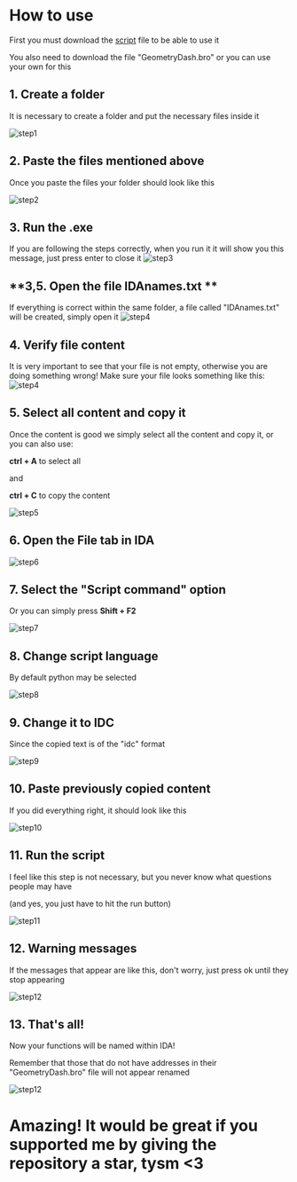 # How to use

First you must download the [script](https://github.com/iArtie/BindingsNamesForIDA/raw/main/scripts.exe) file to be able to use it

You also need to download the file "GeometryDash.bro" or you can use your own for this


## **1. Create a folder**

It is necessary to create a folder and put the necessary files inside it


![step1](assets/step1.png)

## **2. Paste the files mentioned above**

Once you paste the files your folder should look like this


![step2](assets/step2.png)

## **3. Run the .exe**

If you are following the steps correctly, when you run it it will show you this message, just press enter to close it
![step3](assets/step3.png)


## **3,5. Open the file IDAnames.txt **

If everything is correct within the same folder, a file called "IDAnames.txt" will be created, simply open it
![step4](assets/step3.5.png)


## **4. Verify file content**

It is very important to see that your file is not empty, otherwise you are doing something wrong! Make sure your file looks something like this:
![step4](assets/step4.png)


## **5. Select all content and copy it**

Once the content is good we simply select all the content and copy it, or you can also use:

**ctrl + A** to select all

and

**ctrl + C** to copy the content

![step5](assets/step5.png)

## **6. Open the File tab in IDA**
![step6](assets/step6.png)

## **7. Select the "Script command" option**

Or you can simply press **Shift + F2**

![step7](assets/step7.png)

## **8. Change script language**

By default python may be selected

![step8](assets/step8.png)

## **9. Change it to IDC**

Since the copied text is of the "idc" format

![step9](assets/step9.png)

## **10. Paste previously copied content**

If you did everything right, it should look like this

![step10](assets/step10.png)


## **11. Run the script**

I feel like this step is not necessary, but you never know what questions people may have

(and yes, you just have to hit the run button)


![step11](assets/step11.png)

## **12. Warning messages**

If the messages that appear are like this, don't worry, just press ok until they stop appearing

![step12](assets/step12.png)

## **13. That's all!**

Now your functions will be named within IDA!

Remember that those that do not have addresses in their "GeometryDash.bro" file will not appear renamed

![step12](assets/step13.png)


# Amazing! It would be great if you supported me by giving the repository a star, tysm <3
